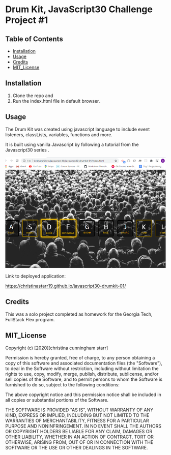 # Drum Kit, JavaScript30 Challenge Project #1

## Table of Contents

- [Installation](#installation)
- [Usage](#usage)
- [Credits](#credits)
- [MIT_License](#mit_license)

## Installation

1. Clone the repo and
2. Run the index.html file in default browser.

## Usage

The Drum Kit was created using javascript language to include event listeners, classLists, variables, functions and more.

It is built using vanilla Javascript by following a tutorial from the Javascript30 series .

![Deployed site for portfolio](screenshot.png)

Link to deployed application:

https://christinastarr19.github.io/javascript30-drumkit-01/

## Credits

This was a solo project completed as homework for the Georgia Tech, FullStack Flex program.

## MIT_License

Copyright (c) [2020][christina cunningham starr]

Permission is hereby granted, free of charge, to any person obtaining a copy
of this software and associated documentation files (the "Software"), to deal
in the Software without restriction, including without limitation the rights
to use, copy, modify, merge, publish, distribute, sublicense, and/or sell
copies of the Software, and to permit persons to whom the Software is
furnished to do so, subject to the following conditions:

The above copyright notice and this permission notice shall be included in all
copies or substantial portions of the Software.

THE SOFTWARE IS PROVIDED "AS IS", WITHOUT WARRANTY OF ANY KIND, EXPRESS OR
IMPLIED, INCLUDING BUT NOT LIMITED TO THE WARRANTIES OF MERCHANTABILITY,
FITNESS FOR A PARTICULAR PURPOSE AND NONINFRINGEMENT. IN NO EVENT SHALL THE
AUTHORS OR COPYRIGHT HOLDERS BE LIABLE FOR ANY CLAIM, DAMAGES OR OTHER
LIABILITY, WHETHER IN AN ACTION OF CONTRACT, TORT OR OTHERWISE, ARISING FROM,
OUT OF OR IN CONNECTION WITH THE SOFTWARE OR THE USE OR OTHER DEALINGS IN THE
SOFTWARE.
